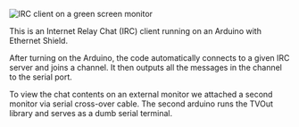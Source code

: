 ![IRC client on a green screen monitor](https://github.com/uwekamper/arduinoirc/arduinoirc.jpg)

This is an Internet Relay Chat (IRC) client running on an Arduino with Ethernet Shield.

After turning on the Arduino, the code automatically connects to a given IRC server and joins a channel. It then outputs all the messages in the channel to the serial port.

To view the chat contents on an external monitor we attached a second monitor via serial cross-over cable. The second arduino runs the TVOut library and serves as a dumb serial terminal.
